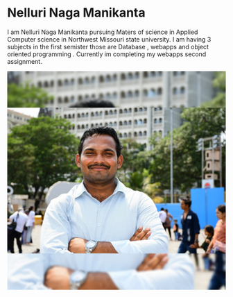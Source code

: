 # Nelluri Naga Manikanta

I am Nelluri Naga Manikanta pursuing Maters of science in Applied Computer science in Northwest Missouri state university. I am having 3 subjects in the first semister those are Database , webapps and object oriented programming . Currently im completing my webapps second assignment.

**![My Profile](mani.jpeg)**